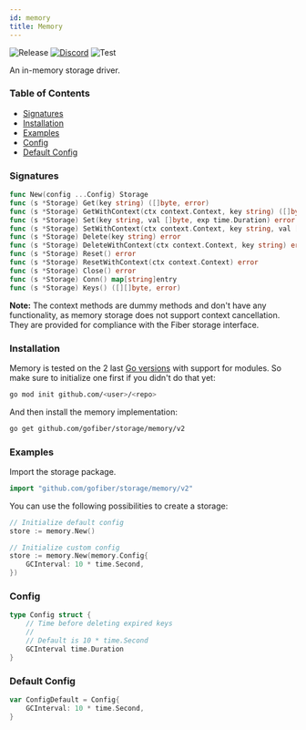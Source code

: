 ```yaml
---
id: memory
title: Memory
---
```



![Release](https://img.shields.io/github/v/tag/gofiber/storage?filter=memory*)
[![Discord](https://img.shields.io/discord/704680098577514527?style=flat&label=%F0%9F%92%AC%20discord&color=00ACD7)](https://gofiber.io/discord)
![Test](https://img.shields.io/github/actions/workflow/status/gofiber/storage/test-memory.yml?label=Tests)

An in-memory storage driver.

### Table of Contents
- [Signatures](#signatures)
- [Installation](#installation)
- [Examples](#examples)
- [Config](#config)
- [Default Config](#default-config)


### Signatures
```go
func New(config ...Config) Storage
func (s *Storage) Get(key string) ([]byte, error)
func (s *Storage) GetWithContext(ctx context.Context, key string) ([]byte, error)
func (s *Storage) Set(key string, val []byte, exp time.Duration) error
func (s *Storage) SetWithContext(ctx context.Context, key string, val []byte, exp time.Duration) error
func (s *Storage) Delete(key string) error
func (s *Storage) DeleteWithContext(ctx context.Context, key string) error
func (s *Storage) Reset() error
func (s *Storage) ResetWithContext(ctx context.Context) error
func (s *Storage) Close() error
func (s *Storage) Conn() map[string]entry
func (s *Storage) Keys() ([][]byte, error)
```

**Note:** The context methods are dummy methods and don't have any functionality, as memory storage does not support context cancellation. They are provided for compliance with the Fiber storage interface.

### Installation
Memory is tested on the 2 last [Go versions](https://golang.org/dl/) with support for modules. So make sure to initialize one first if you didn't do that yet:
```bash
go mod init github.com/<user>/<repo>
```
And then install the memory implementation:
```bash
go get github.com/gofiber/storage/memory/v2
```

### Examples
Import the storage package.
```go
import "github.com/gofiber/storage/memory/v2"
```

You can use the following possibilities to create a storage:
```go
// Initialize default config
store := memory.New()

// Initialize custom config
store := memory.New(memory.Config{
	GCInterval: 10 * time.Second,
})
```

### Config
```go
type Config struct {
	// Time before deleting expired keys
	//
	// Default is 10 * time.Second
	GCInterval time.Duration
}
```

### Default Config
```go
var ConfigDefault = Config{
	GCInterval: 10 * time.Second,
}
```
